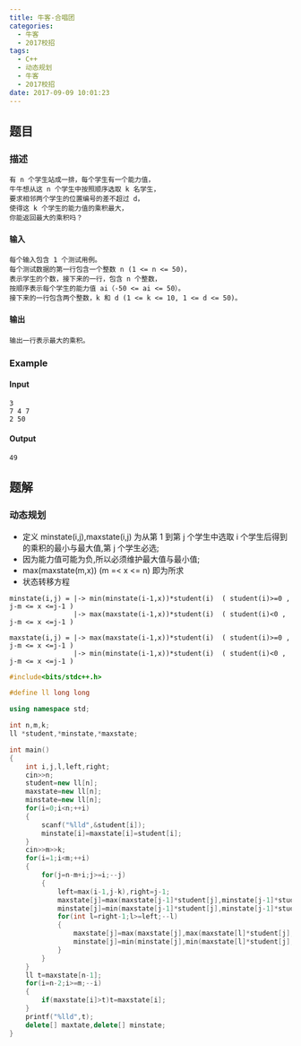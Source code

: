 ```yaml
---
title: 牛客-合唱团
categories:
  - 牛客
  - 2017校招
tags:
  - C++
  - 动态规划
  - 牛客
  - 2017校招
date: 2017-09-09 10:01:23
---
```

## 题目
### 描述
	有 n 个学生站成一排，每个学生有一个能力值，
	牛牛想从这 n 个学生中按照顺序选取 k 名学生，
	要求相邻两个学生的位置编号的差不超过 d，
	使得这 k 个学生的能力值的乘积最大，
	你能返回最大的乘积吗？

#### 输入
	每个输入包含 1 个测试用例。
	每个测试数据的第一行包含一个整数 n (1 <= n <= 50)，
	表示学生的个数，接下来的一行，包含 n 个整数，
	按顺序表示每个学生的能力值 ai（-50 <= ai <= 50）。
	接下来的一行包含两个整数，k 和 d (1 <= k <= 10, 1 <= d <= 50)。

#### 输出
	输出一行表示最大的乘积。

### Example
#### Input
	3
	7 4 7
	2 50

#### Output
	49

## 题解
### 动态规划
* 定义 minstate(i,j),maxstate(i,j) 为从第 1 到第 j 个学生中选取 i 个学生后得到的乘积的最小与最大值,第 j 个学生必选;
* 因为能力值可能为负,所以必须维护最大值与最小值;
* max(maxstate(m,x)) (m =< x <= n) 即为所求
* 状态转移方程

```
minstate(i,j) = |-> min(minstate(i-1,x))*student(i)  ( student(i)>=0 , j-m <= x <=j-1 )
                |-> max(maxstate(i-1,x))*student(i)  ( student(i)<0 , j-m <= x <=j-1 )

maxstate(i,j) = |-> max(maxstate(i-1,x))*student(i)  ( student(i)>=0 , j-m <= x <=j-1 )
                |-> min(minstate(i-1,x))*student(i)  ( student(i)<0 , j-m <= x <=j-1 )

```

```cpp
#include<bits/stdc++.h>

#define ll long long

using namespace std;

int n,m,k;
ll *student,*minstate,*maxstate;

int main()
{
    int i,j,l,left,right;
    cin>>n;
    student=new ll[n];
    maxstate=new ll[n];
    minstate=new ll[n];
    for(i=0;i<n;++i)
    {
        scanf("%lld",&student[i]);
        minstate[i]=maxstate[i]=student[i];
    }
    cin>>m>>k;
    for(i=1;i<m;++i)
    {
        for(j=n-m+i;j>=i;--j)
        {
            left=max(i-1,j-k),right=j-1;
            maxstate[j]=max(maxstate[j-1]*student[j],minstate[j-1]*student[j]);
            minstate[j]=min(maxstate[j-1]*student[j],minstate[j-1]*student[j]);
            for(int l=right-1;l>=left;--l)
            {
                maxstate[j]=max(maxstate[j],max(maxstate[l]*student[j],minstate[l]*student[j]));
                minstate[j]=min(minstate[j],min(maxstate[l]*student[j],minstate[l]*student[j]));
            }
        }
    }
    ll t=maxstate[n-1];
    for(i=n-2;i>=m;--i)
    {
        if(maxstate[i]>t)t=maxstate[i];
    }
    printf("%lld",t);
    delete[] maxtate,delete[] minstate;
}

```